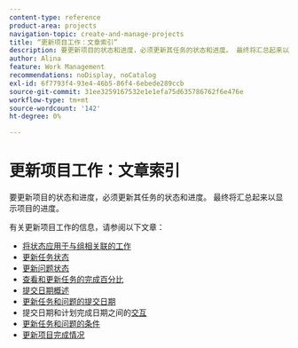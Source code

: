 ```yaml
---
content-type: reference
product-area: projects
navigation-topic: create-and-manage-projects
title: “更新项目工作：文章索引”
description: 要更新项目的状态和进度，必须更新其任务的状态和进度。 最终将汇总起来以显示项目的进度。
author: Alina
feature: Work Management
recommendations: noDisplay, noCatalog
exl-id: 6f7793f4-93e4-46b5-86f4-6ebede289ccb
source-git-commit: 31ee3259167532e1e1efa75d635786762f6e476e
workflow-type: tm+mt
source-wordcount: '142'
ht-degree: 0%

---
```


# 更新项目工作：文章索引

<!--Audited: 01/2024-->

要更新项目的状态和进度，必须更新其任务的状态和进度。 最终将汇总起来以显示项目的进度。

有关更新项目工作的信息，请参阅以下文章：

* [将状态应用于与组相关联的工作](../../../manage-work/projects/updating-work-in-a-project/apply-custom-status-work-assigned-to-group.md)
* [更新任务状态](../../../manage-work/projects/updating-work-in-a-project/update-task-status.md)
* [更新问题状态](../../../manage-work/projects/updating-work-in-a-project/update-issue-status.md)
* [查看和更新任务的完成百分比](../../../manage-work/projects/updating-work-in-a-project/view-update-percent-complete-for-tasks.md)
* [提交日期概述](../../../manage-work/projects/updating-work-in-a-project/overview-of-commit-dates.md)
* [更新任务和问题的提交日期](../../../manage-work/projects/updating-work-in-a-project/update-commit-date-on-tasks-and-issues.md)
* 提交日期和计划完成日期之间的[交互](../../../manage-work/projects/updating-work-in-a-project/interactions-between-commit-and-planned-completion-dates.md)
* [更新任务和问题的条件](../../../manage-work/projects/updating-work-in-a-project/update-condition-for-tasks-and-issues.md)
* [更新项目完成情况](../../../manage-work/projects/updating-work-in-a-project/update-condition-on-project.md)
